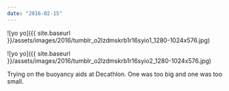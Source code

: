 ```yaml
---
date: "2016-02-15"
---
```


![yo yo]({{ site.baseurl }}/assets/images/2016/tumblr_o2lzdmskrb1r16syio1_1280-1024x576.jpg)

![yo yo]({{ site.baseurl }}/assets/images/2016/tumblr_o2lzdmskrb1r16syio2_1280-1024x576.jpg)

Trying on the buoyancy aids at Decathlon. One was too big and one was too small.
